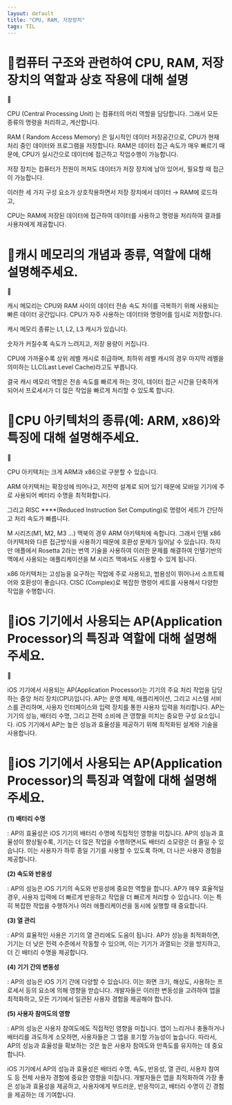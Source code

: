 ```yaml
---
layout: default
title: "CPU, RAM, 저장장치"
tags: TIL
---
```


# 🤔컴퓨터 구조와 관련하여 CPU, RAM, 저장장치의 역할과 상호 작용에 대해 설명

🎯 

CPU (Central Processing Unit) 는 컴퓨터의 머리 역할을 담당합니다. 그래서 모든 종류의 명령을 처리하고, 계산합니다. 

RAM ( Random Access Memory) 은 일시적인 데이터 저장공간으로, CPU가 현재 처리 중인 데이터와 프로그램을 저장합니다. RAM은 데이터 접근 속도가 매우 빠르기 때문에, CPU가 실시간으로 데이터에 접근하고 작업수행이 가능합니다.

저장 장치는 컴퓨터가 전원이 꺼져도 데이터가 저장 장치에 남아 있어서, 필요할 때 접근이 가능합니다.

이러한 세 가지 구성 요소가 상호작용하면서 저장 장치에서 데이터 → RAM에 로드하고, 

CPU는 RAM에 저장된 데이터에 접근하여 데이터를 사용하고 명령을 처리하여 결과를 사용자에게 제공합니다.

# 🤔캐시 메모리의 개념과 종류, 역할에 대해 설명해주세요.

🎯 

캐시 메모리는 CPU와 RAM 사이의 데이터 전송 속도 차이를 극복하기 위해 사용되는 빠른 데이터 공간입니다. CPU가 자주 사용하는 데이터와 명령어를 임시로 저장합니다.

캐시 메모리 종류는 L1, L2, L3 캐시가 있습니다. 

숫자가 커질수록 속도가 느려지고, 저장 용량이 커집니다.

CPU에 가까울수록 상위 레벨 캐시로 취급하며, 최하위 레벨 캐시의 경우 마지막 레벨을 의미하는 LLC(Last Level Cache)라고도 부릅니다.

결국 캐시 메모리 역할은 전송 속도를 빠르게 하는 것이, 데이터 접근 시간을 단축하게 되어서 프로세서가 더 많은 작업을 빠르게 처리할 수 있도록 합니다.

# 🤔CPU 아키텍처의 종류(예: ARM, x86)와 특징에 대해 설명해주세요.

🎯 

CPU 아키텍처는 크게 ARM과 x86으로 구분할 수 있습니다.

ARM 아키텍처는 확장성에 띄어나고, 저전력 설계로 되어 있기 때문에 모바일 기기에 주로 사용되어 베터리 수명을 최적화합니다.

그리고 RISC ****(Reduced Instruction Set Computing)로 명령어 세트가 간단하고 처리 속도가 빠릅니다.

M 시리즈(M1, M2, M3 ...) 맥북의 경우 ARM 아키텍처에 속합니다. 그래서 인텔 x86아키텍처와 다른 접근방식을 사용하기 때문에 호환성 문제가 일어날 수 있습니다. 하지만 애플에서 Rosetta 2라는 번역 기술을 사용하여 이러한 문제를 해결하여 인텔기반의 맥에서 사용되는 애플리케이션을 M 시리즈 맥에서도 사용할 수 있게 됩니다.

x86 아키텍처는 고성능을 요구하는 작업에 주로 사용되고, 범용성이 뛰어나서 소프트웨어와 호환성이 좋습니다. CISC (Complex)로 복잡한 명령어 세트를 사용해서 다양한 작업을 수행합니다.

# 🤔iOS 기기에서 사용되는 AP(Application Processor)의 특징과 역할에 대해 설명해주세요.

🎯 

iOS 기기에서 사용되는 AP(Application Processor)는 기기의 주요 처리 작업을 담당하는 중앙 처리 장치(CPU)입니다. AP는 운영 체제, 애플리케이션, 그리고 시스템 서비스를 관리하며, 사용자 인터페이스와 입력 장치를 통한 사용자 입력을 처리합니다. AP는 기기의 성능, 배터리 수명, 그리고 전력 소비에 큰 영향을 미치는 중요한 구성 요소입니다. iOS 기기에서 AP는 높은 성능과 효율성을 제공하기 위해 최적화된 설계와 기술을 사용합니다.

# 🤔iOS 기기에서 사용되는 AP(Application Processor)의 특징과 역할에 대해 설명해주세요.

**(1) 배터리 수명**

: AP의 효율성은 iOS 기기의 배터리 수명에 직접적인 영향을 미칩니다. AP의 성능과 효율성이 향상될수록, 기기는 더 많은 작업을 수행하면서도 배터리 소모량은 더 줄일 수 있습니다. 이는 사용자가 하루 종일 기기를 사용할 수 있도록 하며, 더 나은 사용자 경험을 제공합니다.

**(2) 속도와 반응성**

: AP의 성능은 iOS 기기의 속도와 반응성에 중요한 역할을 합니다. AP가 매우 효율적일 경우, 사용자 입력에 더 빠르게 반응하고 작업을 더 빠르게 처리할 수 있습니다. 이는 특히 복잡한 작업을 수행하거나 여러 애플리케이션을 동시에 실행할 때 중요합니다.

**(3) 열 관리**

: AP의 효율적인 사용은 기기의 열 관리에도 도움이 됩니다. AP가 성능을 최적화하면, 기기는 더 낮은 전력 수준에서 작동할 수 있으며, 이는 기기가 과열되는 것을 방지하고, 더 긴 배터리 수명을 제공합니다.

**(4) 기기 간의 변동성**

: AP의 성능은 iOS 기기 간에 다양할 수 있습니다. 이는 화면 크기, 해상도, 사용하는 프로세서 등의 요소에 의해 영향을 받습니다. 개발자들은 이러한 변동성을 고려하여 앱을 최적화하고, 모든 기기에서 일관된 사용자 경험을 제공해야 합니다.

**(5) 사용자 참여도의 영향**

: AP의 성능은 사용자 참여도에도 직접적인 영향을 미칩니다. 앱이 느리거나 충돌하거나 배터리를 과도하게 소모하면, 사용자들은 그 앱을 포기할 가능성이 높습니다. 따라서, AP의 성능과 효율성을 확보하는 것은 높은 사용자 참여도와 만족도를 유지하는 데 중요합니다.

iOS 기기에서 AP의 성능과 효율성은 배터리 수명, 속도, 반응성, 열 관리, 사용자 참여도 등 전체 사용자 경험에 중요한 영향을 미칩니다. 개발자들은 앱을 최적화하여 가장 좋은 성능과 효율성을 제공하고, 사용자에게 부드러운, 반응적이고, 배터리 수명이 긴 경험을 제공하는 데 기여합니다.
